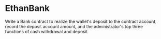 # EthanBank
Write a Bank contract to realize the wallet's deposit to the contract account, record the deposit account amount, and the administrator's top three functions of cash withdrawal and deposit
